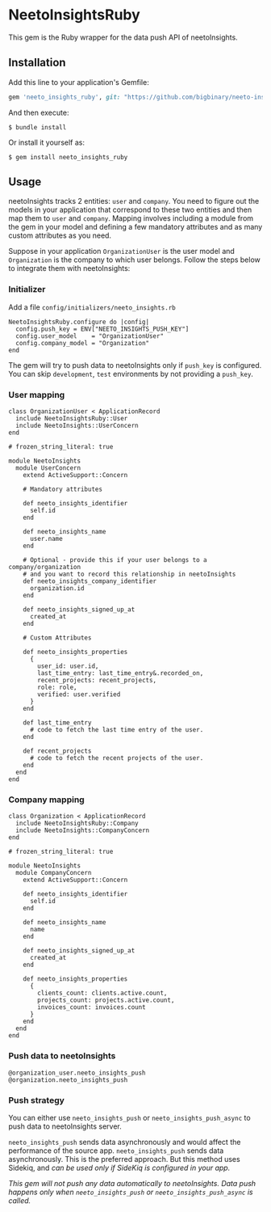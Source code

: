 # NeetoInsightsRuby

This gem is the Ruby wrapper for the data push API of neetoInsights.

## Installation

Add this line to your application's Gemfile:

```ruby
gem 'neeto_insights_ruby', git: "https://github.com/bigbinary/neeto-insights-ruby"
```

And then execute:

    $ bundle install

Or install it yourself as:

    $ gem install neeto_insights_ruby

## Usage

neetoInsights tracks 2 entities: `user` and `company`. You need to figure out the models in your application that correspond to these two entities and then map them to `user` and `company`. Mapping involves including a module from the gem in your model and defining a few mandatory attributes and as many custom attributes as you need.

Suppose in your application `OrganizationUser` is the user model and `Organization` is the company to which user belongs. Follow the steps below to integrate them with neetoInsights:

### Initializer

Add a file `config/initializers/neeto_insights.rb`

```
NeetoInsightsRuby.configure do |config|
  config.push_key = ENV["NEETO_INSIGHTS_PUSH_KEY"]
  config.user_model    = "OrganizationUser"
  config.company_model = "Organization"
end
```

The gem will try to push data to neetoInsights only if `push_key` is configured. You can skip `development`, `test` environments by not providing a `push_key`.

### User mapping

```
class OrganizationUser < ApplicationRecord
  include NeetoInsightsRuby::User
  include NeetoInsights::UserConcern
end

# frozen_string_literal: true

module NeetoInsights
  module UserConcern
    extend ActiveSupport::Concern

    # Mandatory attributes
    
    def neeto_insights_identifier
      self.id
    end

    def neeto_insights_name
      user.name
    end

    # Optional - provide this if your user belongs to a company/organization 
    # and you want to record this relationship in neetoInsights
    def neeto_insights_company_identifier
      organization.id
    end

    def neeto_insights_signed_up_at
      created_at
    end

    # Custom Attributes
    
    def neeto_insights_properties
      {
        user_id: user.id,
        last_time_entry: last_time_entry&.recorded_on,
        recent_projects: recent_projects,
        role: role,
        verified: user.verified
      }
    end

    def last_time_entry
      # code to fetch the last time entry of the user.
    end

    def recent_projects
      # code to fetch the recent projects of the user.
    end
  end
end
```

### Company mapping

```
class Organization < ApplicationRecord
  include NeetoInsightsRuby::Company
  include NeetoInsights::CompanyConcern
end

# frozen_string_literal: true

module NeetoInsights
  module CompanyConcern
    extend ActiveSupport::Concern
    
    def neeto_insights_identifier
      self.id
    end

    def neeto_insights_name
      name
    end

    def neeto_insights_signed_up_at
      created_at
    end

    def neeto_insights_properties
      {
        clients_count: clients.active.count,
        projects_count: projects.active.count,
        invoices_count: invoices.count
      }
    end
  end
end
```

### Push data to neetoInsights

```
@organization_user.neeto_insights_push
@organization.neeto_insights_push
```

### Push strategy

You can either use `neeto_insights_push` or `neeto_insights_push_async` to push data to neetoInsights server. 

`neeto_insights_push` sends data asynchronously and would affect the performance of the source app.
`neeto_insights_push` sends data asynchronously. This is the preferred approach. But this method uses Sidekiq, and *can be used only if SideKiq is configured in your app.*

*This gem will not push any data automatically to neetoInsights. Data push happens only when `neeto_insights_push` or `neeto_insights_push_async` is called.*
